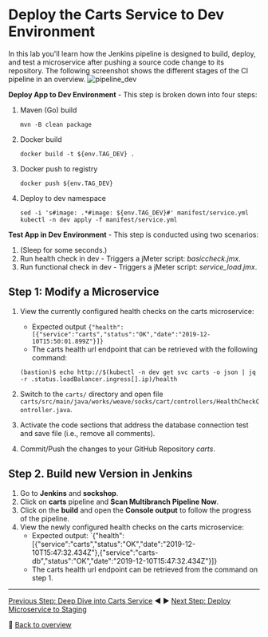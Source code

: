 # Deploy the Carts Service to Dev Environment

In this lab you'll learn how the Jenkins pipeline is designed to build, deploy, and test a microservice after pushing a source code change to its repository. The following screenshot shows the different stages of the CI pipeline in an overview.
![pipeline_dev](../assets/pipeline_dev.png)

**Deploy App to Dev Environment** - This step is broken down into four steps:   

1. Maven (Go) build
    ```
    mvn -B clean package
    ```

1. Docker build
    ```
    docker build -t ${env.TAG_DEV} .
    ```

1. Docker push to registry
    ```
    docker push ${env.TAG_DEV}
    ```

1. Deploy to dev namespace
    ```
    sed -i 's#image: .*#image: ${env.TAG_DEV}#' manifest/service.yml
    kubectl -n dev apply -f manifest/service.yml
    ```

**Test App in Dev Environment** - This step is conducted using two scenarios:   
1. (Sleep for some seconds.)
1. Run health check in dev - Triggers a jMeter script: *basiccheck.jmx*.
1. Run functional check in dev - Triggers a jMeter script: *service_load.jmx*.


## Step 1: Modify a Microservice

1. View the currently configured health checks on the carts microservice:
    - Expected output `{"health":[{"service":"carts","status":"OK","date":"2019-12-10T15:50:01.899Z"}]}`
    - The carts health url endpoint that can be retrieved with the following command:
    ```
    (bastion)$ echo http://$(kubectl -n dev get svc carts -o json | jq -r .status.loadBalancer.ingress[].ip)/health
    ```

1. Switch to the `carts/` directory and open file `carts/src/main/java/works/weave/socks/cart/controllers/HealthCheckController.java`. 
1. Activate the code sections that address the database connection test and save file (i.e., remove all comments).
1. Commit/Push the changes to your GitHub Repository *carts*.

## Step 2. Build new Version in Jenkins

1. Go to **Jenkins** and **sockshop**.
1. Click on **carts** pipeline and **Scan Multibranch Pipeline Now**.
1. Click on the **build** and open the **Console output** to follow the progress of the pipeline.
1. View the newly configured health checks on the carts microservice:
    - Expected output: `{"health":[{"service":"carts","status":"OK","date":"2019-12-10T15:47:32.434Z"},{"service":"carts-db","status":"OK","date":"2019-12-10T15:47:32.434Z"}]}
    - The carts health url endpoint can be retrieved from the command on step 1.

---

[Previous Step: Deep Dive into Carts Service](../01_Deep_Dive_into_Carts_Service) :arrow_backward: :arrow_forward: [Next Step: Deploy Microservice to Staging](../03_Deploy_Microservice_to_Staging)

:arrow_up_small: [Back to overview](../)